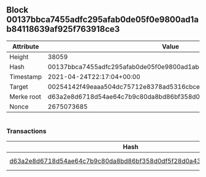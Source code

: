 ## Block 00137bbca7455adfc295afab0de05f0e9800ad1ab84118639af925f763918ce3

Attribute | Value
--- | ---
Height | 38059
Hash | 00137bbca7455adfc295afab0de05f0e9800ad1ab84118639af925f763918ce3
Timestamp | 2021-04-24T22:17:04+00:00
Target | 00254142f49eaaa504dc75712e8378ad5316cbcead634704b3734b6271167cc4
Merke root | d63a2e8d6718d54ae64c7b9c80da8bd86bf358d0df5f28d0a43a9961134b7399
Nonce | 2675073685

```

```

### Transactions

Hash | Amount
--- | ---
[d63a2e8d6718d54ae64c7b9c80da8bd86bf358d0df5f28d0a43a9961134b7399](d63a2e8d6718d54ae64c7b9c80da8bd86bf358d0df5f28d0a43a9961134b7399.md) | 10.00000000 SKEPTI 
